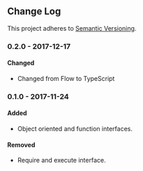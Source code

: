 <!-- Titles: Added, Changed, Deprecated, Removed, Fixed, Security -->

## Change Log

This project adheres to [Semantic Versioning](http://semver.org/).

### 0.2.0 - 2017-12-17

#### Changed

* Changed from Flow to TypeScript

### 0.1.0 - 2017-11-24

#### Added

* Object oriented and function interfaces.

#### Removed

* Require and execute interface.
